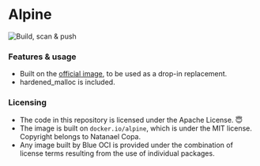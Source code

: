 # Alpine

![Build, scan & push](https://github.com/Blue-OCI/alpine/actions/workflows/build.yml/badge.svg)

### Features & usage

- Built on the [official image](https://github.com/alpinelinux/docker-alpine), to be used as a drop-in replacement.
- hardened_malloc is included.

### Licensing
- The code in this repository is licensed under the Apache License. 😇
- The image is built on `docker.io/alpine`, which is under the MIT license. Copyright belongs to Natanael Copa.
- Any image built by Blue OCI is provided under the combination of license terms resulting from the use of individual packages.
